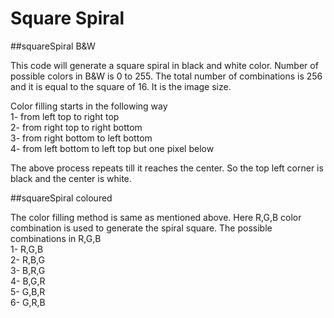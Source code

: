 # Square Spiral

##squareSpiral B&W

This code will generate a square spiral in black and white color.
Number of possible colors in B&W is 0 to 255. The total number of combinations is 256
and it is equal to the square of 16. It is the image size.

Color filling starts in the following way  
1- from left top to right top  
2- from right top to right bottom  
3- from right bottom to left bottom  
4- from left bottom to left top but one pixel below

The above process repeats till it reaches the center. So the top left corner is black
and the center is white.

##squareSpiral coloured  

The color filling method is same as mentioned above. Here R,G,B color combination is used
to generate the spiral square. The possible combinations in R,G,B  
1- R,G,B  
2- R,B,G  
3- B,R,G  
4- B,G,R  
5- G,B,R  
6- G,R,B  

 


